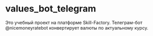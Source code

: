 # values_bot_telegram
Это учебный проект на платформе Skill-Factory. 
Телеграм-бот @nicemoneyratebot конвертирует валюты по актуальному курсу.
